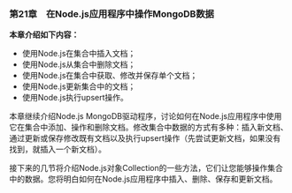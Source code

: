 ### 第21章　在Node.js应用程序中操作MongoDB数据

**本章介绍如下内容：**

+ 使用Node.js在集合中插入文档；
+ 使用Node.js从集合中删除文档；
+ 使用Node.js在集合中获取、修改并保存单个文档；
+ 使用Node.js更新集合中的文档；
+ 使用Node.js执行upsert操作。

本章继续介绍Node.js MongoDB驱动程序，讨论如何在Node.js应用程序中使用它在集合中添加、操作和删除文档。修改集合中数据的方式有多种：插入新文档、通过更新或保存修改既有文档以及执行upsert操作（先尝试更新文档，如果没有找到，就插入一个新文档）。

接下来的几节将介绍Node.js对象Collection的一些方法，它们让您能够操作集合中的数据。您将明白如何在Node.js应用程序中插入、删除、保存和更新文档。

